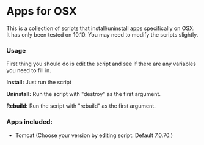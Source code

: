 # Apps for OSX 

This is a collection of scripts that install/uninstall apps specifically on OSX.
It has only been tested on 10.10. You may need to modify the scripts slightly.

### Usage

First thing you should do is edit the script and see if there are any variables you need to fill in.

**Install:** Just run the script

**Uninstall:** Run the script with "destroy" as the first argument.

**Rebuild:** Run the script with "rebuild" as the first argument.

### Apps included:

* Tomcat (Choose your version by editing script. Default 7.0.70.)

